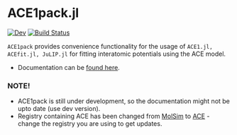 # ACE1pack.jl

[![Dev](https://img.shields.io/badge/docs-dev-blue.svg)](https://acesuit.github.io/ACE1pack.jl/dev)
[![Build Status](https://github.com/acesuit/ACE1pack.jl/actions/workflows/CI.yml/badge.svg?branch=main)](https://github.com/acesuit/ACE1pack.jl/actions/workflows/CI.yml?query=branch%3Amain)

`ACE1pack` provides convenience functionality for the usage of `ACE1.jl, ACEfit.jl, JuLIP.jl` for fitting interatomic potentials using the ACE model.

- Documentation can be [found here](https://acesuit.github.io/ACE1pack.jl/dev).

### NOTE!

- ACE1pack is still under development, so the documentation might not be upto date (use dev version).
- Registry containing ACE has been changed from [MolSim](https://github.com/JuliaMolSim/MolSim) to [ACE](https://github.com/ACEsuit/ACEregistry) - change the registry you are using to get updates.
